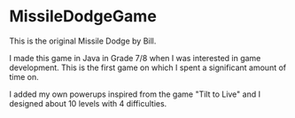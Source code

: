 # MissileDodgeGame
This is the original Missile Dodge by Bill.

I made this game in Java in Grade 7/8 when I was interested in game development. This is the first game on which I spent a significant amount of time on. 

I added my own powerups inspired from the game "Tilt to Live" and I designed about 10 levels with 4 difficulties.

